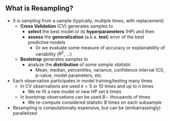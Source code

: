 ## What is Resampling?

* It is sampling from a sample (typically, multiple times, with replacement)
  * **Cross Validation** (CV) generates samples to
    * **select** the best model or its **hyperparameters** (HP) and then
    * **assess** the **generalization** (a.k.a. **test**) error of the best predictive models
      * Or we evaluate some measure of accuracy or explainability of variability ($R^2$, ...)
  * **Bootstrap** generates samples to
    * analyze the **distribution** of some *sample statistic*
      * Mean, median, percentiles, variance, confidence interval (CI), p-value, model parameters, etc.
* Each observation participates in model training/testing many times
  * In CV observations are used $k=5$ or $10$ times and up to $n$ times
    * We re-fit a new model or new HP set $k$ times
  * In bootstrap observations can be used $B\sim$ thousands of times
    * We re-compute considered statistic $B$ times on each subsample
* Resampling is computationally expensive, but can be (embarrassingly) parallelized
